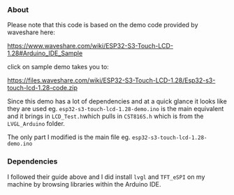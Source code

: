 ### About

Please note that this code is based on the demo code provided by waveshare here:

https://www.waveshare.com/wiki/ESP32-S3-Touch-LCD-1.28#Arduino_IDE_Sample

click on sample demo takes you to:

https://files.waveshare.com/wiki/ESP32-S3-Touch-LCD-1.28/Esp32-s3-touch-lcd-1.28-code.zip

Since this demo has a lot of dependencies and at a quick glance it looks like they are used eg. `esp32-s3-touch-lcd-1.28-demo.ino` is the main equivalent and it brings in `LCD_Test.h`which pulls in `CST816S.h` which is from the `LVGL_Arduino` folder.

The only part I modified is the main file eg. `esp32-s3-touch-lcd-1.28-demo.ino`

### Dependencies

I followed their guide above and I did install `lvgl` and `TFT_eSPI` on my machine by browsing libraries within the Arduino IDE.

